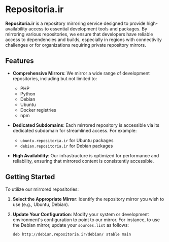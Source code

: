 
# Repositoria.ir

**Repositoria.ir** is a repository mirroring service designed to provide high-availability access to essential development tools and packages. By mirroring various repositories, we ensure that developers have reliable access to dependencies and builds, especially in regions with connectivity challenges or for organizations requiring private repository mirrors.

## Features

- **Comprehensive Mirrors**: We mirror a wide range of development repositories, including but not limited to:
  - PHP
  - Python
  - Debian
  - Ubuntu
  - Docker registries
  - npm

- **Dedicated Subdomains**: Each mirrored repository is accessible via its dedicated subdomain for streamlined access. For example:
  - `ubuntu.repositoria.ir` for Ubuntu packages
  - `debian.repositoria.ir` for Debian packages

- **High Availability**: Our infrastructure is optimized for performance and reliability, ensuring that mirrored content is consistently accessible.

## Getting Started

To utilize our mirrored repositories:

1. **Select the Appropriate Mirror**: Identify the repository mirror you wish to use (e.g., Ubuntu, Debian).

2. **Update Your Configuration**: Modify your system or development environment's configuration to point to our mirror. For instance, to use the Debian mirror, update your `sources.list` as follows:

   ```bash
   deb http://debian.repositoria.ir/debian/ stable main
